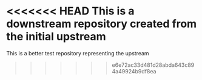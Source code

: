 <<<<<<< HEAD
This is a downstream repository created from the initial upstream
=======
This is a better test repository representing the upstream
>>>>>>> e6e72ac33d481d28abda643c894a49924b9df8ea
